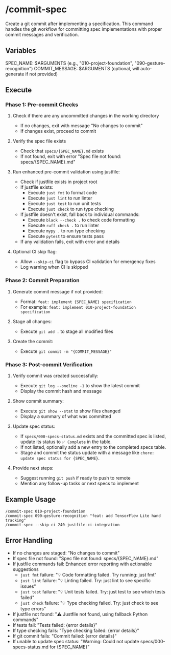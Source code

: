 # /commit-spec

Create a git commit after implementing a specification. This command handles the git workflow for committing spec implementations with proper commit messages and verification.

## Variables

SPEC_NAME: $ARGUMENTS (e.g., "010-project-foundation", "090-gesture-recognition")
COMMIT_MESSAGE: $ARGUMENTS (optional, will auto-generate if not provided)

## Execute

### Phase 1: Pre-commit Checks

1. Check if there are any uncommitted changes in the working directory
   - If no changes, exit with message "No changes to commit"
   - If changes exist, proceed to commit

2. Verify the spec file exists
   - Check that `specs/{SPEC_NAME}.md` exists
   - If not found, exit with error "Spec file not found: specs/{SPEC_NAME}.md"

3. Run enhanced pre-commit validation using justfile:
   - Check if justfile exists in project root
   - If justfile exists:
     - Execute `just fmt` to format code
     - Execute `just lint` to run linter
     - Execute `just test` to run unit tests
     - Execute `just check` to run type checking
   - If justfile doesn't exist, fall back to individual commands:
     - Execute `black --check .` to check code formatting
     - Execute `ruff check .` to run linter
     - Execute `mypy .` to run type checking
     - Execute `pytest` to ensure tests pass
   - If any validation fails, exit with error and details

4. Optional CI skip flag:
   - Allow `--skip-ci` flag to bypass CI validation for emergency fixes
   - Log warning when CI is skipped

### Phase 2: Commit Preparation

1. Generate commit message if not provided:
   - Format: `feat: implement {SPEC_NAME} specification`
   - For example: `feat: implement 010-project-foundation specification`

2. Stage all changes:
   - Execute `git add .` to stage all modified files

3. Create the commit:
   - Execute `git commit -m "{COMMIT_MESSAGE}"`

### Phase 3: Post-commit Verification

1. Verify commit was created successfully:
   - Execute `git log --oneline -1` to show the latest commit
   - Display the commit hash and message

2. Show commit summary:
   - Execute `git show --stat` to show files changed
   - Display a summary of what was committed

3. Update spec status:
   - If `specs/000-specs-status.md` exists and the committed spec is listed, update its status to `✅ Complete` in the table.
   - If not listed, optionally add a new entry to the completed specs table.
   - Stage and commit the status update with a message like `chore: update spec status for {SPEC_NAME}`.

4. Provide next steps:
   - Suggest running `git push` if ready to push to remote
   - Mention any follow-up tasks or next specs to implement

## Example Usage

```
/commit-spec 010-project-foundation
/commit-spec 090-gesture-recognition "feat: add TensorFlow Lite hand tracking"
/commit-spec --skip-ci 240-justfile-ci-integration
```

## Error Handling

- If no changes are staged: "No changes to commit"
- If spec file not found: "Spec file not found: specs/{SPEC_NAME}.md"
- If justfile commands fail: Enhanced error reporting with actionable suggestions
  - `just fmt` failure: "💡 Code formatting failed. Try running: just fmt"
  - `just lint` failure: "💡 Linting failed. Try: just lint to see specific issues"
  - `just test` failure: "💡 Unit tests failed. Try: just test to see which tests failed"
  - `just check` failure: "💡 Type checking failed. Try: just check to see type errors"
- If justfile not found: "⚠️ Justfile not found, using fallback Python commands"
- If tests fail: "Tests failed: {error details}"
- If type checking fails: "Type checking failed: {error details}"
- If git commit fails: "Commit failed: {error details}"
- If unable to update spec status: "Warning: Could not update specs/000-specs-status.md for {SPEC_NAME}"